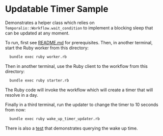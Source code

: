 # Updatable Timer Sample

Demonstrates a helper class which relies on `Temporalio::Workflow.wait_condition` to implement a blocking sleep that can be updated at any moment.

To run, first see [README.md](../README.md) for prerequisites. Then, in another terminal, start the Ruby worker from this directory:

```bash
  bundle exec ruby worker.rb
```

Then in another terminal, use the Ruby client to the workflow from this directory:

```bash
  bundle exec ruby starter.rb
```

The Ruby code will invoke the workflow which will create a timer that will resolve in a day.

Finally in a third terminal, run the updater to change the timer to 10 seconds from now:

```bash
  bundle exec ruby wake_up_timer_updater.rb
```

There is also a [test](../test/updatable_timer/updatable_timer_workflow_test.rb) that demonstrates querying the wake up time.
